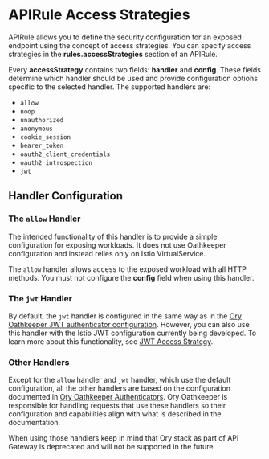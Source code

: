 # APIRule Access Strategies

APIRule allows you to define the security configuration for an exposed endpoint using the concept of access strategies. You can specify access strategies in the **rules.accessStrategies** section of an APIRule.

Every **accessStrategy** contains two fields: **handler** and **config**. These fields determine which handler should be used and provide configuration options specific to the selected handler. The supported handlers are:
- `allow`
- `noop`
- `unauthorized`
- `anonymous`
- `cookie_session`
- `bearer_token`
- `oauth2_client_credentials`
- `oauth2_introspection`
- `jwt`

## Handler Configuration

### The `allow` Handler

The intended functionality of this handler is to provide a simple configuration for exposing workloads. It does not use Oathkeeper configuration and instead relies only on Istio VirtualService.

The `allow` handler allows access to the exposed workload with all HTTP methods. You must not configure the **config** field when using this handler.

### The `jwt` Handler

By default, the `jwt` handler is configured in the same way as in the [Ory Oathkeeper JWT authenticator configuration](https://www.ory.sh/docs/oathkeeper/pipeline/authn#jwt). However, you can also use this handler with the Istio JWT configuration currently being developed. To learn more about this functionality, see [JWT Access Strategy](04-20-apirule-istio-jwt-access-strategy.md).

### Other Handlers

Except for the `allow` handler and `jwt` handler, which use the default configuration, all the other handlers are based on the configuration documented in [Ory Oathkeeper Authenticators](https://www.ory.sh/docs/oathkeeper/pipeline/authn). Ory Oathkeeper is responsible for handling requests that use these handlers so their configuration and capabilities align with what is described in the documentation.

When using those handlers keep in mind that Ory stack as part of API Gateway is deprecated and will not be supported in the future.
